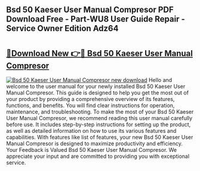 ## Bsd 50 Kaeser User Manual Compresor PDF Download Free - Part-WU8 User Guide Repair - Service Owner Edition Adz64

# <h2><a href="http://bc82700.oget.top/?id=Bsd+50+Kaeser+User+Manual+Compresor">🔗Download New 👉🔴 Bsd 50 Kaeser User Manual Compresor</a></h2>

[![Bsd 50 Kaeser User Manual Compresor new download](https://i.imgur.com/5g1atiW.png)](http://bc82700.oget.top/?id=Bsd+50+Kaeser+User+Manual+Compresor)
Hello and welcome to the user manual for your newly installed Bsd 50 Kaeser User Manual Compresor. This guide is designed to help you get the most out of your product by providing a comprehensive overview of its features, functions, and benefits. You will find clear instructions for operation, maintenance, and troubleshooting. To make the most of your Bsd 50 Kaeser User Manual Compresor, we recommend reading this user manual carefully before use. It includes step-by-step instructions for setting up the product, as well as detailed information on how to use its various features and capabilities. With features like list of features, your new Bsd 50 Kaeser User Manual Compresor is designed to maximize productivity and efficiency. Your Feedback is Valued Bsd 50 Kaeser User Manual Compresor. We appreciate your input and are committed to providing you with exceptional service.
